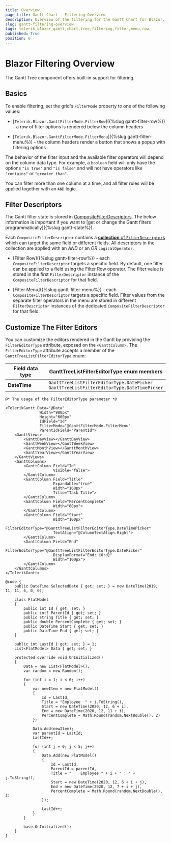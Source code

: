 ```yaml
---
title: Overview
page_title: Gantt Chart - Filtering Overview
description: Overview of the filtering for the Gantt Chart for Blazor.
slug: gantt-filtering-overview
tags: telerik,blazor,gantt,chart,tree,filtering,filter,menu,row
published: True
position: 0
---
```


# Blazor Filtering Overview

The Gantt Tree component offers built-in support for filtering.

## Basics

To enable filtering, set the grid's `FilterMode` property to one of the following values:

* [`Telerik.Blazor.GanttFilterMode.FilterRow`]({%slug gantt-filter-row%}) - a row of filter options is rendered below the column headers

* [`Telerik.Blazor.GanttFilterMode.FilterMenu`]({%slug gantt-filter-menu%}) - the column headers render a button that shows a popup with filtering options

The behavior of the filter input and the available filter operators will depend on the column data type. For example, a `boolean` field will only have the options `"is true"` and `"is false"` and will not have operators like `"contains"` or `"greater than"`.

You can filter more than one column at a time, and all filter rules will be applied together with an `AND` logic.

## Filter Descriptors

The Gantt filter state is stored in [CompositeFilterDescriptors](https://docs.telerik.com/blazor-ui/api/Telerik.DataSource.CompositeFilterDescriptor). The below information is important if you want to [get or change the Gantt filters programmatically]({%slug gantt-state%}).

Each `CompositeFilterDescriptor` contains a [**collection** of `FilterDescriptor`s](https://docs.telerik.com/blazor-ui/api/Telerik.DataSource.FilterDescriptorCollection) which can target the same field or different fields. All descriptors in the collection are applied with an *AND* or an *OR* `LogicalOperator`.

* [Filter Row]({%slug gantt-filter-row%}) - each `CompositeFilterDescriptor` targets a specific field. By default, one filter can be applied to a field using the Filter Row operator. The filter value is stored in the first `FilterDescriptor` instance of the `CompositeFilterDescriptor` for that field.

* [Filter Menu]({%slug gantt-filter-menu%}) - each `CompositeFilterDescriptor` targets a specific field. Filter values from the separate filter operators in the menu are stored in different `FilterDescriptor` instances of the dedicated `CompositeFilterDescriptor` for that field.


## Customize The Filter Editors

You can customize the editors rendered in the Gantt
by providing the `FilterEditorType` attribute, exposed on the `<GanttColumn>`. The `FilterEditorType` attribute accepts a member of the `GanttTreeListFilterEditorType` enum:

| Field data type | GanttTreeListFilterEditorType enum members |
|-----------------|------------------------------------------|
| **DateTime**  | `GanttTreeListFilterEditorType.DatePicker`<br> `GanttTreeListFilterEditorType.DateTimePicker` |


````CSHTML
@* The usage of the FilterEditorType parameter *@

<TelerikGantt Data="@Data"
               Width="900px"
               Height="600px"
               IdField="Id"
               FilterMode="@GanttFilterMode.FilterMenu"
               ParentIdField="ParentId">
    <GanttViews>
        <GanttDayView></GanttDayView>
        <GanttWeekView></GanttWeekView>
        <GanttMonthView></GanttMonthView>
        <GanttYearView></GanttYearView>
    </GanttViews>
    <GanttColumns>
        <GanttColumn Field="Id"
                     Visible="false">
        </GanttColumn>
        <GanttColumn Field="Title"
                     Expandable="true"
                     Width="160px"
                     Title="Task Title">
        </GanttColumn>
        <GanttColumn Field="PercentComplete"
                     Width="60px">
        </GanttColumn>
        <GanttColumn Field="Start"
                     Width="100px"
                     FilterEditorType="@GanttTreeListFilterEditorType.DateTimePicker"
                     TextAlign="@ColumnTextAlign.Right">
        </GanttColumn>
        <GanttColumn Field="End"
                     FilterEditorType="@GanttTreeListFilterEditorType.DatePicker"
                     DisplayFormat="End: {0:d}"
                     Width="100px">
        </GanttColumn>
    </GanttColumns>
</TelerikGantt>

@code {
    public DateTime SelectedDate { get; set; } = new DateTime(2019, 11, 11, 6, 0, 0);

    class FlatModel
    {
        public int Id { get; set; }
        public int? ParentId { get; set; }
        public string Title { get; set; }
        public double PercentComplete { get; set; }
        public DateTime Start { get; set; }
        public DateTime End { get; set; }
    }

    public int LastId { get; set; } = 1;
    List<FlatModel> Data { get; set; }

    protected override void OnInitialized()
    {
        Data = new List<FlatModel>();
        var random = new Random();

        for (int i = 1; i < 6; i++)
        {
            var newItem = new FlatModel()
            {
                Id = LastId,
                Title = "Employee  " + i.ToString(),
                Start = new DateTime(2020, 12, 6 + i),
                End = new DateTime(2020, 12, 11 + i),
                PercentComplete = Math.Round(random.NextDouble(), 2)
            };

            Data.Add(newItem);
            var parentId = LastId;
            LastId++;

            for (int j = 0; j < 5; j++)
            {
                Data.Add(new FlatModel()
                {
                    Id = LastId,
                    ParentId = parentId,
                    Title = "    Employee " + i + " : " + j.ToString(),
                    Start = new DateTime(2020, 12, 6 + i + j),
                    End = new DateTime(2020, 12, 7 + i + j),
                    PercentComplete = Math.Round(random.NextDouble(), 2)
                });

                LastId++;
            }
        }

        base.OnInitialized();
    }
}
````

